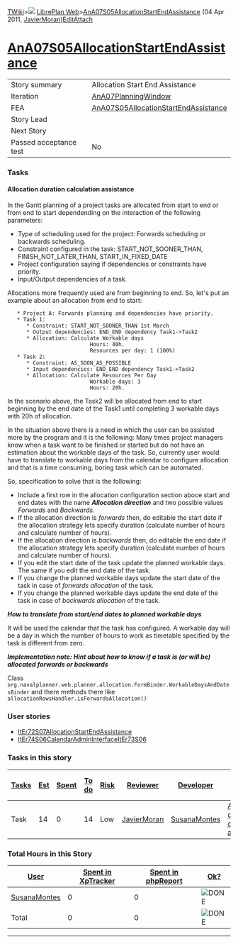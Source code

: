 [TWiki](Main_WebHome)&gt;![](/twiki/pub/TWiki/TWikiDocGraphics/web-bg-small.gif) [LibrePlan Web](LibrePlan_WebHome)&gt;[AnA07S05AllocationStartEndAssistance](LibrePlan_AnA07S05AllocationStartEndAssistance "Topic revision: 8 (04 Apr 2011 - 12:05:06)") (04 Apr 2011, [JavierMoran](Main_JavierMoran))[Edit](LibrePlan_AnA07S05AllocationStartEndAssistance?t=1520344043 "Edit this topic text")[Attach](/twiki/bin/attach/LibrePlan/AnA07S05AllocationStartEndAssistance "Attach an image or document to this topic")  

 [AnA07S05AllocationStartEndAssistance](LibrePlan_AnA07S05AllocationStartEndAssistance)
=======================================================================================

|                        |                                                                                        |
|------------------------|----------------------------------------------------------------------------------------|
| Story summary          | Allocation Start End Assistance                                                        |
| Iteration              | [AnA07PlanningWindow](LibrePlan_AnA07PlanningWindow)                                   |
| FEA                    | [AnA07S05AllocationStartEndAssistance](LibrePlan_AnA07S05AllocationStartEndAssistance) |
| Story Lead             |                                                                                        |
| Next Story             |                                                                                        |
| Passed acceptance test | No                                                                                     |

###  Tasks

####  Allocation duration calculation assistance

In the Gantt planning of a project tasks are allocated from start to end or from end to start dependending on the interaction of the following parameters:

-   Type of scheduling used for the project: Forwards scheduling or backwards scheduling.
-   Constraint configured in the task: START\_NOT\_SOONER\_THAN, FINISH\_NOT\_LATER\_THAN, START\_IN\_FIXED\_DATE
-   Project configuration saying if dependencies or constraints have priority.
-   Input/Output dependencies of a task.

Allocations more frequently used are from beginning to end. So, let's put an example about an allocation from end to start:


       * Project A: Forwards planning and dependencies have priority.
       * Task 1:
          * Constraint: START_NOT_SOONER_THAN 1st March
          * Output dependencies: END_END dependency Task1->Task2
          * Allocation: Calculate Workable days
                              Hours: 40h.
                              Resources per day: 1 (100%)
       * Task 2:
          * Constraint: AS_SOON_AS_POSSIBLE
          * Input dependencies: END_END dependency Task1->Task2
          * Allocation: Calculate Resources Per Day
                              Workable days: 3
                              Hours: 20h.

In the scenario above, the Task2 will be allocated from end to start beginning by the end date of the Task1 until completing 3 workable days with 20h of allocation.

In the situation above there is a need in which the user can be assisted more by the program and it is the following: Many times project managers know when a task want to be finished or started but do not have an estimation about the workable days of the task. So, currently user would have to translate to workable days from the calendar to configure allocation and that is a time consuming, boring task which can be automated.

So, specification to solve that is the following:

-   Include a first row in the allocation configuration section aboce start and end dates with the name ***Allocation direction*** and two possible values *Forwards* and *Backwards*.
-   If the allocation direction is *forwards* then, do editable the start date if the allocation strategy lets specify duration (calculate number of hours and calculate number of hours).
-   If the allocation direction is *backwards* then, do editable the end date if the allocation strategy lets specify duration (calculate number of hours and calculate number of hours).
-   If you edit the start date of the task update the planned workable days. The same if you edit the end date of the task.
-   If you change the planned workable days update the start date of the task in case of *forwards allocation* of the task.
-   If you change the planned workable days update the end date of the task in case of *backwards allocation* of the task.

***How to translate from start/end dates to planned workable days***

It will be used the calendar that the task has configured. A workable day will be a day in which the number of hours to work as timetable specified by the task is different from zero.

***Implementation note: Hint about how to know if a task is (or will be) allocated forwards or backwards***

Class `org.navalplanner.web.planner.allocation.FormBinder.WorkableDaysAndDatesBinder` and there methods there like `allocationRowsHandler.isForwardsAllocation()`

###  User stories

-   [ItEr72S07AllocationStartEndAssistance](LibrePlan_ItEr72S07AllocationStartEndAssistance)
-   [ItEr74S06CalendarAdminInterfaceItEr73S06](LibrePlan_ItEr74S06CalendarAdminInterfaceItEr73S06)

###  Tasks in this story

| [Tasks](LibrePlan_AnA07S05AllocationStartEndAssistance?sortcol=0;table=2;up=0#sorted_table "Sort by this column") | [Est](LibrePlan_AnA07S05AllocationStartEndAssistance?sortcol=1;table=2;up=0#sorted_table "Sort by this column") | [Spent](LibrePlan_AnA07S05AllocationStartEndAssistance?sortcol=2;table=2;up=0#sorted_table "Sort by this column") | [To do](LibrePlan_AnA07S05AllocationStartEndAssistance?sortcol=3;table=2;up=0#sorted_table "Sort by this column") | [Risk](LibrePlan_AnA07S05AllocationStartEndAssistance?sortcol=4;table=2;up=0#sorted_table "Sort by this column") | [Reviewer](LibrePlan_AnA07S05AllocationStartEndAssistance?sortcol=5;table=2;up=0#sorted_table "Sort by this column") | [Developer](LibrePlan_AnA07S05AllocationStartEndAssistance?sortcol=6;table=2;up=0#sorted_table "Sort by this column") | [Task Name](LibrePlan_AnA07S05AllocationStartEndAssistance?sortcol=7;table=2;up=0#sorted_table "Sort by this column") | [Start Date](LibrePlan_AnA07S05AllocationStartEndAssistance?sortcol=8;table=2;up=0#sorted_table "Sort by this column") | [Est End Date](LibrePlan_AnA07S05AllocationStartEndAssistance?sortcol=9;table=2;up=0#sorted_table "Sort by this column") | [End Date](LibrePlan_AnA07S05AllocationStartEndAssistance?sortcol=10;table=2;up=0#sorted_table "Sort by this column") |
|-------------------------------------------------------------------------------------------------------------------|-----------------------------------------------------------------------------------------------------------------|-------------------------------------------------------------------------------------------------------------------|-------------------------------------------------------------------------------------------------------------------|------------------------------------------------------------------------------------------------------------------|----------------------------------------------------------------------------------------------------------------------|-----------------------------------------------------------------------------------------------------------------------|-----------------------------------------------------------------------------------------------------------------------|------------------------------------------------------------------------------------------------------------------------|--------------------------------------------------------------------------------------------------------------------------|-----------------------------------------------------------------------------------------------------------------------|
| Task                                                                                                              | 14                                                                                                              | 0                                                                                                                 | 14                                                                                                                | Low                                                                                                              | [JavierMoran](Main_JavierMoran)                                                                                      | [SusanaMontes](Main_SusanaMontes)                                                                                     | [Allocation duration calculation assistance](LibrePlan_AnA07S05AllocationStartEndAssistance#TasK1)                    |                                                                                                                        |                                                                                                                          |                                                                                                                       |

###  Total Hours in this Story

| [User](LibrePlan_AnA07S05AllocationStartEndAssistance?sortcol=0;table=3;up=0#sorted_table "Sort by this column") | [Spent in XpTracker](LibrePlan_AnA07S05AllocationStartEndAssistance?sortcol=1;table=3;up=0#sorted_table "Sort by this column") | [Spent in phpReport](LibrePlan_AnA07S05AllocationStartEndAssistance?sortcol=2;table=3;up=0#sorted_table "Sort by this column") | [Ok?](LibrePlan_AnA07S05AllocationStartEndAssistance?sortcol=3;table=3;up=0#sorted_table "Sort by this column") |
|------------------------------------------------------------------------------------------------------------------|--------------------------------------------------------------------------------------------------------------------------------|--------------------------------------------------------------------------------------------------------------------------------|-----------------------------------------------------------------------------------------------------------------|
| [SusanaMontes](Main_SusanaMontes)                                                                                | 0                                                                                                                              | 0                                                                                                                              | ![DONE](/twiki/pub/TWiki/TWikiDocGraphics/choice-yes.gif "DONE")                                                |
| Total                                                                                                            | 0                                                                                                                              | 0                                                                                                                              | ![DONE](/twiki/pub/TWiki/TWikiDocGraphics/choice-yes.gif "DONE")                                                |

------------------------------------------------------------------------
